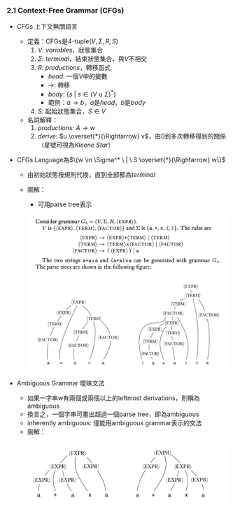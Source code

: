 ### 2.1 Context-Free Grammar (CFGs)

- CFGs 上下文無關語言
  - 定義：CFGs是4-tuple($V, \Sigma, R, S$)
    1. $V$: $variables$，狀態集合
    2. $\Sigma$: $terminal$，結束狀態集合，與$V$不相交
    3. $R$: $productions$，轉移函式
       - $head$: 一個$V$中的變數
       - $\rightarrow$: 轉移
       - $body$: $\{s\ |\ s \in (V \cup \Sigma)^*\}$
       - 範例：$a \rightarrow b$，$a$是$head$，$b$是$body$
    4. $S$: 起始狀態集合，$S \in V$
  - 名詞解釋：
    1. $productions$: $A \rightarrow w$
    2. $derive$: $u \overset{*}{\Rightarrow} v$，由0到多次轉移得到的關係（星號可視為$Kleene\ Star$）

- CFGs Language為$\{w \in \Sigma^* \ | \ S \overset{*}{\Rightarrow} w\}$
  - 由初始狀態按規則代換，直到全部都為$terminal$
  - 圖解：
    - 可用parse tree表示

    ![avatar](Graph/2.1.1.png)

- Ambiguous Grammar 曖昧文法
  - 如果一字串$w$有兩個或兩個以上的leftmost derivations，則稱為ambiguous
  - 換言之，一個字串可畫出超過一個parse tree，即為ambiguous
  - inherently ambiguous: 僅能用ambiguous grammar表示的文法
  - 圖解：

  ![avatar](Graph/2.1.2.png)

